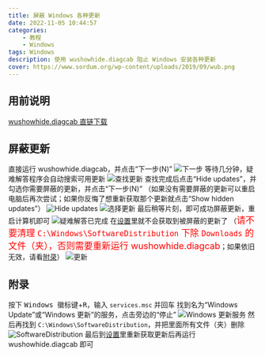 ```yaml
---
title: 屏蔽 Windows 各种更新
date: 2022-11-05 10:44:57
categories: 
	- 教程
	- Windows
tags: Windows
description: 使用 wushowhide.diagcab 阻止 Windows 安装各种更新
cover: https://www.sordum.org/wp-content/uploads/2019/09/wub.png
---
```


## 用前说明
[wushowhide.diagcab 直链下载](http://download.microsoft.com/download/F/2/2/F22D5FDB-59CD-4275-8C95-1BE17BF70B21/wushowhide.diagcab)

## 屏蔽更新
直接运行 wushowhide.diagcab，并点击“下一步(N)”
![下一步](https://gcore.jsdelivr.net/gh/Goo-aw233/WebSiteResources@main/Pics/blockfeatureupd/blockfeatureupd1.png)
等待几分钟，疑难解答程序会自动搜索可用更新
![查找更新](https://gcore.jsdelivr.net/gh/Goo-aw233/WebSiteResources@main/Pics/blockfeatureupd/blockfeatureupd2.png)
查找完成后点击“Hide updates”，并勾选你需要屏蔽的更新，并点击“下一步(N)”
（如果没有需要屏蔽的更新可以重启电脑后再次尝试；如果你反悔了想重新获取那个更新就点击“Show hidden updates”）
![Hide updates](https://gcore.jsdelivr.net/gh/Goo-aw233/WebSiteResources@main/Pics/blockfeatureupd/blockfeatureupd3.png)
![选择更新](https://gcore.jsdelivr.net/gh/Goo-aw233/WebSiteResources@main/Pics/blockfeatureupd/blockfeatureupd4.png)
最后稍等片刻，即可成功屏蔽更新，重启计算机即可
![疑难解答已完成](https://gcore.jsdelivr.net/gh/Goo-aw233/WebSiteResources@main/Pics/blockfeatureupd/blockfeatureupd5.png)
在[设置](ms-settings:windowsupdate)里就不会获取到被屏蔽的更新了
（<font size=4 color=red>请不要清理 <code>C:\Windows\SoftwareDistribution</code> 下除 <code>Downloads</code> 的文件（夹），否则需要重新运行 wushowhide.diagcab</font>；如果依旧无效，请看[附录](#附录)）
![更新](https://gcore.jsdelivr.net/gh/Goo-aw233/WebSiteResources@main/Pics/blockfeatureupd/blockfeatureupd6.png)

## 附录
按下 <kbd>Windows 徽标键</kbd>+<kbd>R</kbd>，输入 <code>services.msc</code> 并回车
找到名为“Windows Update”或“Windows 更新”的服务，点击旁边的“停止”
![Windows 更新服务](https://gcore.jsdelivr.net/gh/Goo-aw233/WebSiteResources@main/Pics/blockfeatureupd/blockfeatureupd7.png)
然后再找到 <code>C:\Windows\SoftwareDistribution</code>，并把里面所有文件（夹）删除
![SoftwareDistribution](https://gcore.jsdelivr.net/gh/Goo-aw233/WebSiteResources@main/Pics/blockfeatureupd/blockfeatureupd8.png)
最后到[设置](ms-settings:windowsupdate)里重新获取更新后再运行 wushowhide.diagcab 即可
